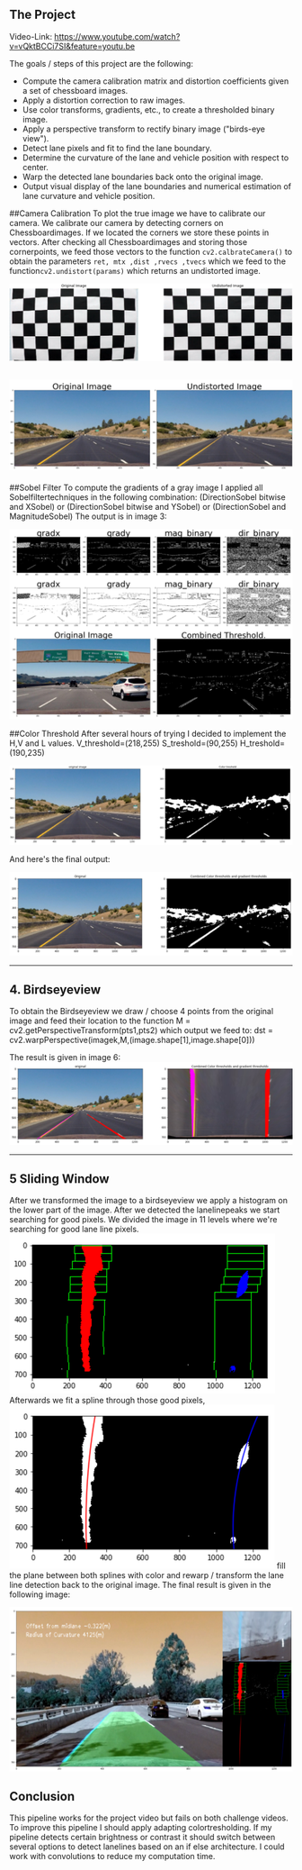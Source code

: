 The Project
---


Video-Link:  https://www.youtube.com/watch?v=vQktBCCi7SI&feature=youtu.be

The goals / steps of this project are the following:

* Compute the camera calibration matrix and distortion coefficients given a set of chessboard images.
* Apply a distortion correction to raw images.
* Use color transforms, gradients, etc., to create a thresholded binary image.
* Apply a perspective transform to rectify binary image ("birds-eye view").
* Detect lane pixels and fit to find the lane boundary.
* Determine the curvature of the lane and vehicle position with respect to center.
* Warp the detected lane boundaries back onto the original image.
* Output visual display of the lane boundaries and numerical estimation of lane curvature and vehicle position.


##Camera Calibration
To plot the true image we have to calibrate our camera. We calibrate our camera by detecting corners on Chessboardimages. If we located the corners we store these points in vectors. After checking all Chessboardimages and storing those cornerpoints, we feed those vectors to the function `cv2.calbrateCamera()` to obtain the parameters `ret, mtx ,dist ,rvecs ,tvecs`  which we feed to the function`cv2.undistort(params)`  which returns an undistorted image.

![Undistorted images](text/Undist.png?raw=true)

![Undistorted images](text/dsttt.PNG?raw=true)
---

##Sobel Filter 
To compute the gradients of a gray image I applied all Sobelfiltertechniques in the following combination:
(DirectionSobel bitwise and XSobel) or (DirectionSobel bitwise and YSobel) or (DirectionSobel and MagnitudeSobel)
The output is in image 3:

![Sobel images](text/sobel.PNG?raw=true)

##Color Threshold
After several hours of trying I decided to implement the H,V and L values.
V_threshold=(218,255)
S_treshold=(90,255)
H_treshold=(190,235)

![Color images](text/colorthresh.PNG?raw=true)

And here's the final output:

![Color images](text/finalcolor.PNG?raw=true)

---
## 4. Birdseyeview
To obtain the Birdseyeview we draw / choose 4 points from the original image and feed their location to the function 
M = cv2.getPerspectiveTransform(pts1,pts2)
which output we feed to:
dst = cv2.warpPerspective(imagek,M,(image.shape[1],image.shape[0]))

The result is given in image 6:
![Color images](text/bird.PNG?raw=true)

---
## 5 Sliding Window

After we transformed the image to a birdseyeview we apply a histogram on the lower part of the image. After we detected the lanelinepeaks we start searching for good pixels. We divided the image in 11 levels where we're searching for good lane line pixels.
![Color images](text/slide.PNG?raw=true)
Afterwards we fit a spline through those good pixels, 
![Color images](text/fitt.PNG?raw=true)
fill the plane between both splines with color and rewarp / transform the lane line detection back to the original image. The final result is given in the following image:

![Color images](text/finnnn.PNG?raw=true)
## Conclusion

This pipeline works for the project video but fails on both challenge videos. 
To improve this pipeline I should apply adapting colortresholding. If my pipeline detects certain brightness or contrast it should switch between several options to detect lanelines based on an if else architecture. I could work with convolutions to reduce my computation time. 
